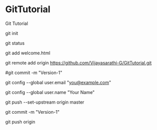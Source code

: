 # GitTutorial
Git Tutorial

git init

git status

git add welcome.html

git remote add origin https://github.com/Vijayasarathi-G/GitTutorial.git

#git commit -m "Version-1"
 
git config --global user.email "you@example.com"

git config --global user.name "Your Name"

git push --set-upstream origin master

git commit -m "Version-1"

git push origin
